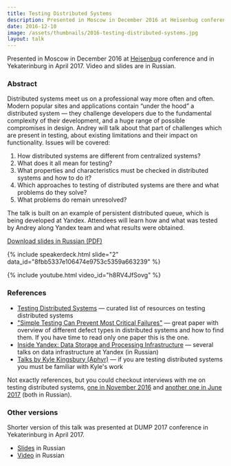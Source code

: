 ```yaml
---
title: Testing Distributed Systems
description: Presented in Moscow in December 2016 at Heisenbug conference and in Yekaterinburg in April 2017. Video and slides are in Russian.
date: 2016-12-10
image: /assets/thumbnails/2016-testing-distributed-systems.jpg
layout: talk
---
```


Presented in Moscow in December 2016
at [Heisenbug](http://2016.heisenbug-moscow.ru/en/talks/testirovanie-raspredelennyh-sistem/) conference and in
Yekaterinburg in April 2017. Video and slides are in Russian.

### Abstract

Distributed systems meet us on a professional way more often and often.
Modern popular sites and applications contain “under the hood”
a distributed system — they challenge developers due to the fundamental
complexity of their development, and a huge range of possible compromises in design.
Andrey will talk about that part of challenges which are present in testing,
about existing limitations and their impact on functionality.
Issues will be covered:

1. How distributed systems are different from centralized systems?
1. What does it all mean for testing?
1. What properties and characteristics must be checked in distributed systems and how to do it?
1. Which approaches to testing of distributed systems are there and what problems do they solve?
1. What problems do remain unresolved?

The talk is built on an example of persistent distributed queue, which is being developed at Yandex.
Attendees will learn how and what was tested by Andrey along Yandex team and what results were obtained.

[Download slides in Russian (PDF)](/assets/talks/2016-12-talk-testing-distributed-systems.pdf)

{% include speakerdeck.html slide="2" data_id="8fbb5337e106474e9753c5359a663239" %}

{% include youtube.html video_id="h8RV4JfSovg" %}

### References

- [Testing Distributed Systems](https://asatarin.github.io/testing-distributed-systems/) — curated list of resources on
  testing distributed systems
- ["Simple Testing Can Prevent Most Critical Failures"](https://www.usenix.org/conference/osdi14/technical-sessions/presentation/yuan) —
  great paper with overview of different defect types in distributed systems and how to find them. If you have time to
  read only one paper this is the one.
- [Inside Yandex: Data Storage and Processing Infrastructure](https://events.yandex.ru/events/meetings/15-oct-2016/) —
  several talks on data infrastructure at Yandex (in Russian)
- [Talks by Kyle Kingsbury (Aphyr)](http://jepsen.io/talks) — if you are testing distributed systems you must be
  familiar with Kyle's work

Not exactly references, but you could checkout interviews with me on testing distributed
systems, [one in November 2016](https://habrahabr.ru/company/jugru/blog/313908/)
and [another one in June 2017](https://habrahabr.ru/company/jugru/blog/329974/) (both in Russian).

### Other versions

Shorter version of this talk was presented at DUMP 2017 conference in Yekaterinburg in April 2017.

- [Slides](https://speakerdeck.com/asatarin/tiestirovaniie-raspriedieliennykh-sistiem-dump-2017) in Russian
- [Video](https://youtu.be/QXtr30paTl8) in Russian
 
